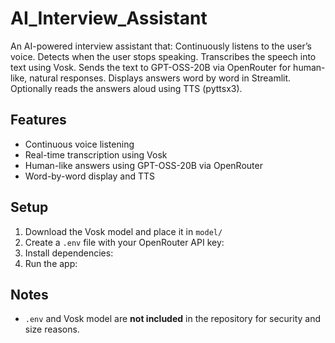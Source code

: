 # AI_Interview_Assistant
An AI-powered interview assistant that:  Continuously listens to the user’s voice.  Detects when the user stops speaking.  Transcribes the speech into text using Vosk.  Sends the text to GPT-OSS-20B via OpenRouter for human-like, natural responses.  Displays answers word by word in Streamlit.  Optionally reads the answers aloud using TTS (pyttsx3).

## Features
- Continuous voice listening
- Real-time transcription using Vosk
- Human-like answers using GPT-OSS-20B via OpenRouter
- Word-by-word display and TTS

## Setup
1. Download the Vosk model and place it in `model/`
2. Create a `.env` file with your OpenRouter API key:
3. Install dependencies:
4. Run the app:

## Notes
- `.env` and Vosk model are **not included** in the repository for security and size reasons.

      
